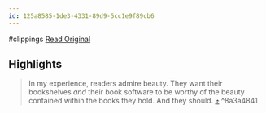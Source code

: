 ```yaml
---
id: 125a8585-1de3-4331-89d9-5cc1e9f89cb6
---
```


#clippings
[Read Original](https://jakeweber.net/essays/bettergoodreads.html)

## Highlights

> In my experience, readers admire beauty. They want their bookshelves _and_ their book software to be worthy of the beauty contained within the books they hold. And they should. [⤴️](https://omnivore.app/me/jake-weber-s-writing-improving-goodreads-18de818af4b#8a3a4841-dbd2-4849-9e92-a9d7b92ab396)  ^8a3a4841

